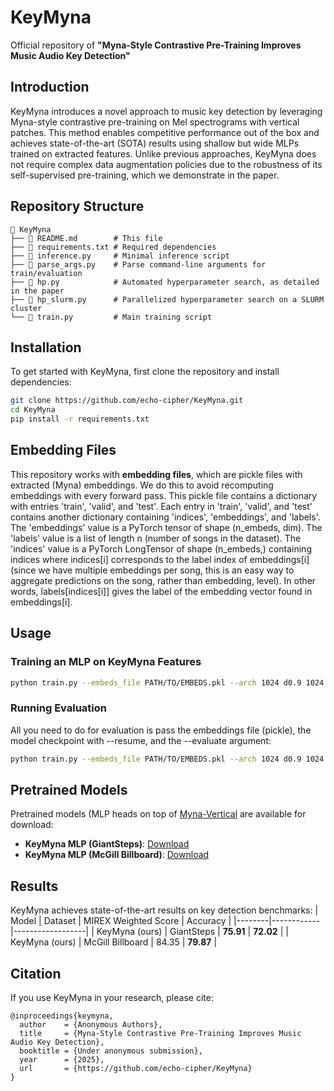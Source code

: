 # KeyMyna

Official repository of **"Myna-Style Contrastive Pre-Training Improves Music Audio Key Detection"**

## Introduction
KeyMyna introduces a novel approach to music key detection by leveraging Myna-style contrastive pre-training on Mel spectrograms with vertical patches. This method enables competitive performance out of the box and achieves state-of-the-art (SOTA) results using shallow but wide MLPs trained on extracted features. Unlike previous approaches, KeyMyna does not require complex data augmentation policies due to the robustness of its self-supervised pre-training, which we demonstrate in the paper.

## Repository Structure
```
📂 KeyMyna
├── 📜 README.md        # This file
├── 📜 requirements.txt # Required dependencies
├── 📜 inference.py     # Minimal inference script
├── 📜 parse_args.py    # Parse command-line arguments for train/evaluation
├── 📜 hp.py            # Automated hyperparameter search, as detailed in the paper
├── 📜 hp_slurm.py      # Parallelized hyperparameter search on a SLURM cluster
└── 📜 train.py         # Main training script
```

## Installation
To get started with KeyMyna, first clone the repository and install dependencies:
```sh
git clone https://github.com/echo-cipher/KeyMyna.git
cd KeyMyna
pip install -r requirements.txt
```

## Embedding Files
This repository works with **embedding files**, which are pickle files with extracted (Myna) embeddings. We do this to avoid recomputing embeddings with every forward pass. 
This pickle file contains a dictionary with entries 'train', 'valid', and 'test'. Each entry in 'train', 'valid', and 'test' contains another dictionary containing 'indices', 'embeddings', and 'labels'. The 'embeddings' value is a PyTorch tensor of shape (n_embeds, dim). The 'labels' value is a list of length n (number of songs in the dataset). The 'indices' value is a PyTorch LongTensor of shape (n_embeds,) containing indices where indices[i] corresponds to the label index of embeddings[i] (since we have multiple embeddings per song, this is an easy way to aggregate predictions on the song, rather than embedding, level). In other words, labels[indices[i]] gives the label of the embedding vector found in embeddings[i].

## Usage
### Training an MLP on KeyMyna Features
```sh
python train.py --embeds_file PATH/TO/EMBEDS.pkl --arch 1024 d0.9 1024 --epochs 50 --batch_size 64 --checkpoint_path PATH/TO/CHECKPOINT
```

### Running Evaluation
All you need to do for evaluation is pass the embeddings file (pickle), the model checkpoint with --resume, and the --evaluate argument:
```sh
python train.py --embeds_file PATH/TO/EMBEDS.pkl --arch 1024 d0.9 1024 --resume PATH/TO/MODEL.pth --evaluate
```

## Pretrained Models
Pretrained models (MLP heads on top of [Myna-Vertical](https://github.com/ghost-signal/myna) are available for download:
- **KeyMyna MLP (GiantSteps)**: [Download](https://drive.google.com/file/d/1pgBB9rMd0fY8fS_ROonai7mBWDoDHLey/view?usp=sharing)
- **KeyMyna MLP (McGill Billboard)**: [Download](https://drive.google.com/file/d/1pgBB9rMd0fY8fS_ROonai7mBWDoDHLey/view?usp=sharing)

## Results
KeyMyna achieves state-of-the-art results on key detection benchmarks:
| Model | Dataset | MIREX Weighted Score | Accuracy |
|--------|------------|------------------|
| KeyMyna (ours) | GiantSteps | **75.91** | **72.02** | 
| KeyMyna (ours) | McGill Billboard | 84.35 | **79.87** | 

## Citation
If you use KeyMyna in your research, please cite:
```
@inproceedings{keymyna,
  author    = {Anonymous Authors},
  title     = {Myna-Style Contrastive Pre-Training Improves Music Audio Key Detection},
  booktitle = {Under anonymous submission},
  year      = {2025},
  url       = {https://github.com/echo-cipher/KeyMyna}
}
```


